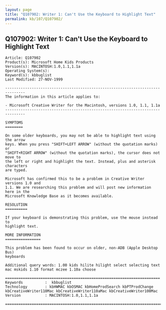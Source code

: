 ```yaml
---
layout: page
title: "Q107902: Writer 1: Can't Use the Keyboard to Highlight Text"
permalink: kb/107/Q107902/
---
```


## Q107902: Writer 1: Can't Use the Keyboard to Highlight Text

	Article: Q107902
	Product(s): Microsoft Home Kids Products
	Version(s): MACINTOSH:1.0,1.1,1.1a
	Operating System(s): 
	Keyword(s): kbbuglist
	Last Modified: 27-NOV-1999
	
	-------------------------------------------------------------------------------
	The information in this article applies to:
	
	- Microsoft Creative Writer for the Macintosh, versions 1.0, 1.1, 1.1a 
	-------------------------------------------------------------------------------
	
	SYMPTOMS
	========
	
	On some older keyboards, you may not be able to highlight text using the arrow
	keys. When you press "SHIFT+LEFT ARROW" (without the quotation marks) or
	"SHIFT+RIGHT ARROW" (without the quotation marks), the cursor does not move to
	the left or right and highlight the text. Instead, plus and asterisk characters
	are typed.
	
	Microsoft has confirmed this to be a problem in Creative Writer versions 1.0 and
	1.1. We are researching this problem and will post new information here in the
	Microsoft Knowledge Base as it becomes available.
	
	RESOLUTION
	==========
	
	If your keyboard is demonstrating this problem, use the mouse instead to
	highlight text.
	
	MORE INFORMATION
	================
	
	This problem has been found to occur on older, non-ADB (Apple Desktop Bus)
	keyboards
	
	Additional query words: 1.00 kids hilite hilight select selecting text mac mskids 1.10 format mczee 1.10a choose
	
	======================================================================
	Keywords          :  kbbuglist
	Technology        : kbHWMAC kbOSMAC kbHomeProdSearch kbPTProdChange kbCreativeWriter110Mac kbCreativeWriter110aMac kbCreativeWriter100Mac
	Version           : MACINTOSH:1.0,1.1,1.1a
	
	=============================================================================
	

